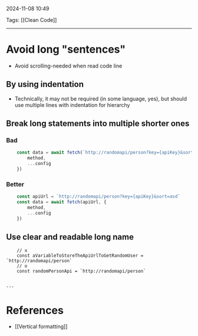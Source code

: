 2024-11-08 10:49

Tags: [[Clean Code]] 

---

# Avoid long "sentences"
- Avoid scrolling-needed when read code line
## By using indentation
- Technically, it may not be required (in some language, yes), but should use multiple lines with indentation for hierarchy
## Break long statements into multiple shorter ones
### Bad
```js
	const data = await fetch(`http://randomapi/person?key={apiKey}&sort=asd`, {
		method,
		...config
	})
```
### Better
```js
	const apiUrl = `http://randomapi/person?key={apiKey}&sort=asd`
	const data = await fetch(apiUrl, {
		method,
		...config
	})
```
## Use clear and readable long name
```
	// x
	const aVariableToStoreTheApiUrlToGetRandomUser = `http://randomapi/person`
	// o
	const randomPersonApi = `http://randomapi/person`


---
```

# References
- [[Vertical formatting]]
